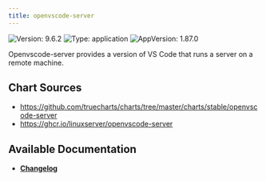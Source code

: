 ```yaml
---
title: openvscode-server
---
```


![Version: 9.6.2](https://img.shields.io/badge/Version-9.6.2-informational?style=flat-square) ![Type: application](https://img.shields.io/badge/Type-application-informational?style=flat-square) ![AppVersion: 1.87.0](https://img.shields.io/badge/AppVersion-1.87.0-informational?style=flat-square)

Openvscode-server provides a version of VS Code that runs a server on a remote machine.

## Chart Sources

- https://github.com/truecharts/charts/tree/master/charts/stable/openvscode-server
- https://ghcr.io/linuxserver/openvscode-server

## Available Documentation

- [**Changelog**](./CHANGELOG.md)
